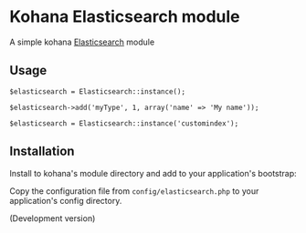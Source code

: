 # Kohana Elasticsearch module
A simple kohana [Elasticsearch](http://www.elasticsearch.org/) module

## Usage
    $elasticsearch = Elasticsearch::instance();
  
    $elasticsearch->add('myType', 1, array('name' => 'My name'));
    
    $elasticsearch = Elasticsearch::instance('customindex');

## Installation
  Install to kohana's module directory and add to your application's bootstrap:
  
  Copy the configuration file from `config/elasticsearch.php` to your application's config directory.

(Development version)

